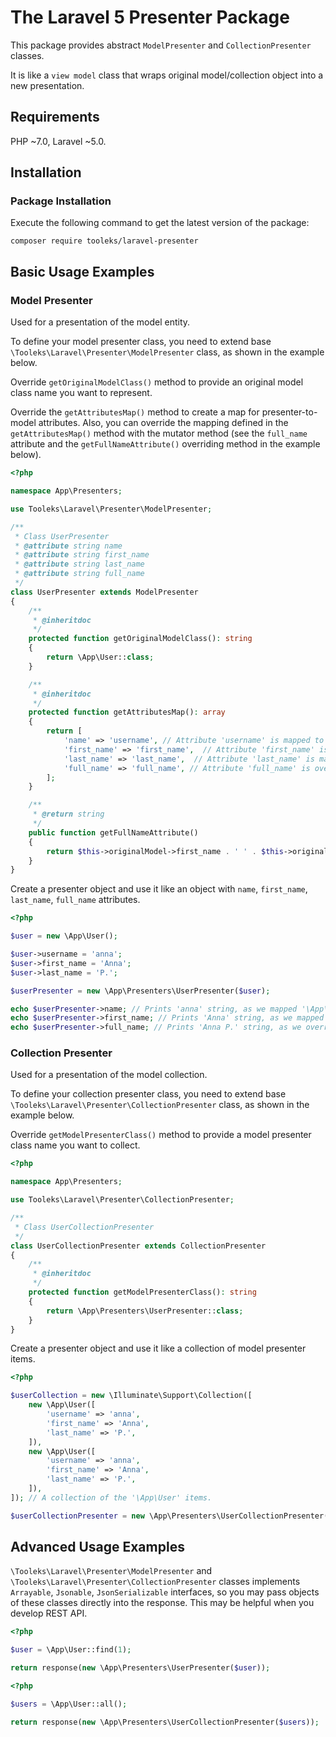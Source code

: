 # The Laravel 5 Presenter Package

This package provides abstract `ModelPresenter` and `CollectionPresenter` classes. 

It is like a `view model` class that wraps original model/collection object into a new presentation.

## Requirements

PHP ~7.0, Laravel ~5.0.

## Installation

### Package Installation

Execute the following command to get the latest version of the package:

```shell
composer require tooleks/laravel-presenter
```

## Basic Usage Examples

### Model Presenter

Used for a presentation of the model entity.

To define your model presenter class, you need to extend base `\Tooleks\Laravel\Presenter\ModelPresenter` class, as shown in the example below.

Override `getOriginalModelClass()` method to provide an original model class name you want to represent.

Override the `getAttributesMap()` method to create a map for presenter-to-model attributes. Also, you can override the mapping defined in the `getAttributesMap()` method with the mutator method (see the `full_name` attribute and the `getFullNameAttribute()` overriding method in the example below).

```php
<?php

namespace App\Presenters;

use Tooleks\Laravel\Presenter\ModelPresenter;

/**
 * Class UserPresenter
 * @attribute string name
 * @attribute string first_name
 * @attribute string last_name
 * @attribute string full_name
 */
class UserPresenter extends ModelPresenter
{
    /**
     * @inheritdoc
     */
    protected function getOriginalModelClass(): string
    {
        return \App\User::class;
    }

    /**
     * @inheritdoc
     */
    protected function getAttributesMap(): array
    {
        return [
            'name' => 'username', // Attribute 'username' is mapped to 'name' attribute.
            'first_name' => 'first_name',  // Attribute 'first_name' is mapped to 'first_name' attribute.
            'last_name' => 'last_name',  // Attribute 'last_name' is mapped to 'last_name' attribute.
            'full_name' => 'full_name', // Attribute 'full_name' is overridden in the 'getFullNameAttribute()' method.
        ];
    }

    /**
     * @return string
     */
    public function getFullNameAttribute()
    {
        return $this->originalModel->first_name . ' ' . $this->originalModel->last_name;
    }
}

```

Create a presenter object and use it like an object with `name`, `first_name`, `last_name`, `full_name` attributes.

```php
<?php

$user = new \App\User();

$user->username = 'anna';
$user->first_name = 'Anna';
$user->last_name = 'P.';

$userPresenter = new \App\Presenters\UserPresenter($user);

echo $userPresenter->name; // Prints 'anna' string, as we mapped '\App\User' 'username' attribute to '\App\Presenters\UserPresenter' 'name' attribute.
echo $userPresenter->first_name; // Prints 'Anna' string, as we mapped '\App\User' 'first_name' attribute to '\App\Presenters\UserPresenter' 'first_name' attribute.
echo $userPresenter->full_name; // Prints 'Anna P.' string, as we override '\App\Presenters\UserPresenter' 'full_name' attribute with the 'fullName()' method.

```

### Collection Presenter

Used for a presentation of the model collection.

To define your collection presenter class, you need to extend base `\Tooleks\Laravel\Presenter\CollectionPresenter` class, as shown in the example below.

Override `getModelPresenterClass()` method to provide a model presenter class name you want to collect.

```php
<?php

namespace App\Presenters;

use Tooleks\Laravel\Presenter\CollectionPresenter;

/**
 * Class UserCollectionPresenter
 */
class UserCollectionPresenter extends CollectionPresenter
{
    /**
     * @inheritdoc
     */
    protected function getModelPresenterClass(): string
    {
        return \App\Presenters\UserPresenter::class;
    }
}

```

Create a presenter object and use it like a collection of model presenter items.

```php
<?php

$userCollection = new \Illuminate\Support\Collection([
    new \App\User([
        'username' => 'anna',
        'first_name' => 'Anna',
        'last_name' => 'P.',
    ]),
    new \App\User([
        'username' => 'anna',
        'first_name' => 'Anna',
        'last_name' => 'P.',
    ]),
]); // A collection of the '\App\User' items.

$userCollectionPresenter = new \App\Presenters\UserCollectionPresenter($userCollection); // A collection of the '\App\Presenters\UserPresenter' items.

```

## Advanced Usage Examples

`\Tooleks\Laravel\Presenter\ModelPresenter` and `\Tooleks\Laravel\Presenter\CollectionPresenter` classes implements `Arrayable`, `Jsonable`, `JsonSerializable` interfaces, so you may pass objects of these classes directly into the response. This may be helpful when you develop REST API.

```php
<?php

$user = \App\User::find(1);

return response(new \App\Presenters\UserPresenter($user));

```

```php
<?php

$users = \App\User::all();

return response(new \App\Presenters\UserCollectionPresenter($users));

```
